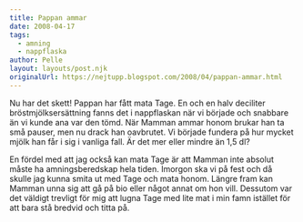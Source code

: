 ```yaml
---
title: Pappan ammar
date: 2008-04-17
tags: 
  - amning
  - nappflaska	
author: Pelle
layout: layouts/post.njk
originalUrl: https://nejtupp.blogspot.com/2008/04/pappan-ammar.html
---
```


Nu har det skett! Pappan har fått mata Tage. En och en halv deciliter bröstmjölksersättning fanns det i nappflaskan när vi började och snabbare än vi kunde ana var den tömd. När Mamman ammar honom brukar han ta små pauser, men nu drack han oavbrutet. Vi började fundera på hur mycket mjölk han får i sig i vanliga fall. Är det mer eller mindre än 1,5 dl?

En fördel med att jag också kan mata Tage är att Mamman inte absolut måste ha amningsberedskap hela tiden. Imorgon ska vi på fest och då skulle jag kunna smita ut med Tage och mata honom. Längre fram kan Mamman unna sig att gå på bio eller något annat om hon vill. Dessutom var det väldigt trevligt för mig att lugna Tage med lite mat i min famn istället för att bara stå bredvid och titta på.
